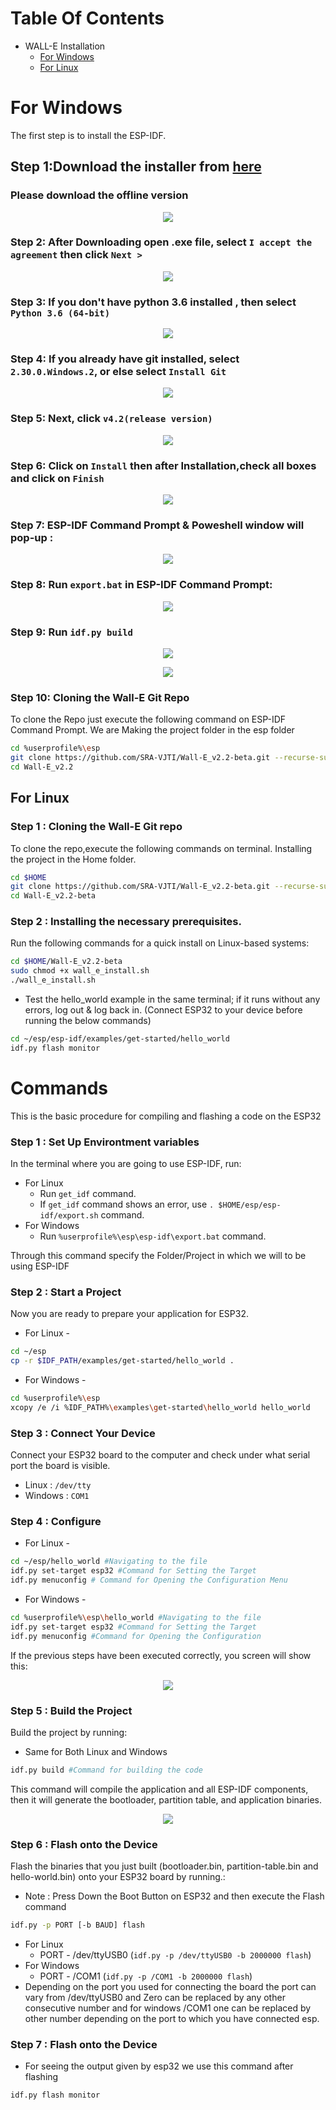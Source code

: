 # Table Of Contents
* WALL-E Installation
    * [For Windows](#for-windows)
    * [For Linux](#for-linux)

# For Windows
The first step is to install the ESP-IDF. 
## Step 1:Download the installer from [here]( https://docs.espressif.com/projects/esp-idf/en/latest/esp32/get-started/windows-setup.html#esp-idf-tools-installer )
### Please download the offline version
<p align="center">
  <img src="https://user-images.githubusercontent.com/66636289/112637273-f8ae2180-8e63-11eb-8f96-4921fd6c1441.png">
</p>

### Step 2: After Downloading open .exe file, select `I accept the agreement` then click `Next >`
<p align="center">
  <img src="https://github.com/hashmis79/Wall-e-Installations/blob/main/Assets/2.png">
</p>

### Step 3: If you don't have python 3.6 installed , then select `Python 3.6 (64-bit)`  
<p align="center">
  <img src="https://github.com/hashmis79/Wall-e-Installations/blob/main/Assets/3.png">
</p>

### Step 4: If you already have git installed, select `2.30.0.Windows.2`, or else select `Install Git`   
<p align="center">
  <img src="https://github.com/hashmis79/Wall-e-Installations/blob/main/Assets/4.png">
</p>

### Step 5: Next, click `v4.2(release version)` 
<p align="center">
  <img src="https://github.com/hashmis79/Wall-e-Installations/blob/main/Assets/5.png">
</p>

### Step 6: Click on `Install` then after Installation,check all boxes and click on `Finish`
<p align="center">
  <img src="https://github.com/hashmis79/Wall-e-Installations/blob/main/Assets/7.png">
</p>

### Step 7: ESP-IDF Command Prompt & Poweshell window will pop-up :
<p align="center">
  <img src="https://github.com/hashmis79/Wall-e-Installations/blob/main/Assets/8.png">
</p>

 ### Step 8: Run `export.bat` in ESP-IDF Command Prompt:
<p align="center">
  <img src="https://github.com/hashmis79/Wall-e-Installations/blob/main/Assets/9.png">
</p>

### Step 9: Run `idf.py build`
<p align="center">
  <img src="https://github.com/hashmis79/Wall-e-Installations/blob/main/Assets/10.png">
</p>

<p align="center">
  <img src="https://github.com/hashmis79/Wall-e-Installations/blob/main/Assets/10(1).png">
</p>

### Step 10: Cloning the Wall-E Git Repo
To clone the Repo just execute the following command on ESP-IDF Command Prompt. We are Making the project folder in the esp folder
```sh
cd %userprofile%\esp
git clone https://github.com/SRA-VJTI/Wall-E_v2.2-beta.git --recurse-submodules
cd Wall-E_v2.2

```
## For Linux 

### Step 1 : Cloning the Wall-E Git repo
To clone the repo,execute the following commands on terminal. Installing the project in the Home folder.
```sh
cd $HOME
git clone https://github.com/SRA-VJTI/Wall-E_v2.2-beta.git --recurse-submodules
cd Wall-E_v2.2-beta
```
### Step 2 : Installing the necessary prerequisites.
Run the following commands for a quick install on Linux-based systems:
```sh
cd $HOME/Wall-E_v2.2-beta
sudo chmod +x wall_e_install.sh
./wall_e_install.sh
```
- Test the hello_world example in the same terminal; if it runs without any errors, log out & log back in.
(Connect ESP32 to your device before running the below commands)
```sh
cd ~/esp/esp-idf/examples/get-started/hello_world
idf.py flash monitor
```
# Commands
This is the basic procedure for compiling and flashing a code on the ESP32

### Step 1 : Set Up Environtment variables
In the terminal where you are going to use ESP-IDF, run:
- For Linux  
   - Run `get_idf` command.
   - If `get_idf` command shows an error, use `. $HOME/esp/esp-idf/export.sh` command.
- For Windows
   - Run `%userprofile%\esp\esp-idf\export.bat` command.

Through this command specify the Folder/Project in which we will to be using ESP-IDF 

### Step 2 : Start a Project
Now you are ready to prepare your application for ESP32.
* For Linux -
```sh
cd ~/esp
cp -r $IDF_PATH/examples/get-started/hello_world .
```
* For Windows -
```sh
cd %userprofile%\esp
xcopy /e /i %IDF_PATH%\examples\get-started\hello_world hello_world
```
### Step 3 : Connect Your Device
Connect your ESP32 board to the computer and check under what serial port the board is visible.
* Linux : `/dev/tty`
* Windows : `COM1`

### Step 4 : Configure

* For Linux -
```sh
cd ~/esp/hello_world #Navigating to the file
idf.py set-target esp32 #Command for Setting the Target 
idf.py menuconfig # Command for Opening the Configuration Menu
```
* For Windows -
```sh
cd %userprofile%\esp\hello_world #Navigating to the file
idf.py set-target esp32 #Command for Setting the Target
idf.py menuconfig #Command for Opening the Configuration
```
If the previous steps have been executed correctly, you screen will show this:
<p align="center">
  <img src="https://github.com/hashmis79/Wall-e-Installations/blob/main/Assets/project-configuration1.png">
</p>

### Step 5 : Build the Project
Build the project by running:
* Same for Both Linux and Windows
```sh
idf.py build #Command for building the code
```
This command will compile the application and all ESP-IDF components, then it will generate the bootloader, partition table, and application binaries.
<p align="center">
  <img src="https://github.com/hashmis79/Wall-e-Installations/blob/main/Assets/build.png">
</p>

### Step 6 : Flash onto the Device
Flash the binaries that you just built (bootloader.bin, partition-table.bin and hello-world.bin) onto your ESP32 board by running.:
* Note : Press Down the Boot Button on ESP32 and then execute the Flash command
```sh
idf.py -p PORT [-b BAUD] flash 
```
* For Linux 
   * PORT - /dev/ttyUSB0 (`idf.py -p /dev/ttyUSB0 -b 2000000 flash`)
* For Windows 
   * PORT - /COM1 (`idf.py -p /COM1 -b 2000000 flash`)
* Depending on the port you used for connecting the board the port can vary from /dev/ttyUSB0 and Zero can be replaced by any other consecutive number
and for windows /COM1 one can be replaced by other number depending on the port to which you have connected esp.

### Step 7 : Flash onto the Device
* For seeing the output given by esp32 we use this command after flashing
```sh
idf.py flash monitor
```



